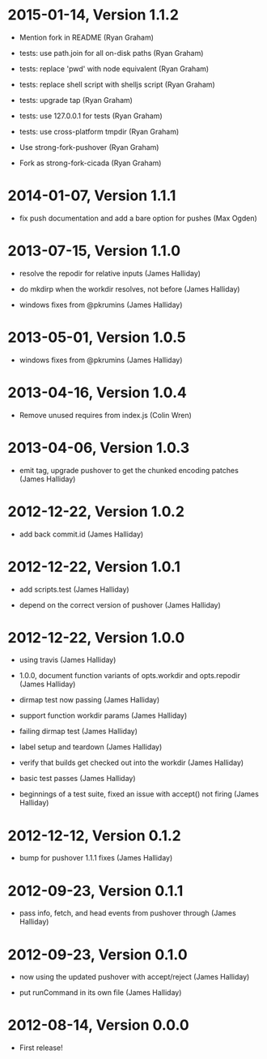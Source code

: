 2015-01-14, Version 1.1.2
=========================

 * Mention fork in README (Ryan Graham)

 * tests: use path.join for all on-disk paths (Ryan Graham)

 * tests: replace 'pwd' with node equivalent (Ryan Graham)

 * tests: replace shell script with shelljs script (Ryan Graham)

 * tests: upgrade tap (Ryan Graham)

 * tests: use 127.0.0.1 for tests (Ryan Graham)

 * tests: use cross-platform tmpdir (Ryan Graham)

 * Use strong-fork-pushover (Ryan Graham)

 * Fork as strong-fork-cicada (Ryan Graham)


2014-01-07, Version 1.1.1
=========================

 * fix push documentation and add a bare option for pushes (Max Ogden)


2013-07-15, Version 1.1.0
=========================

 * resolve the repodir for relative inputs (James Halliday)

 * do mkdirp when the workdir resolves, not before (James Halliday)

 * windows fixes from @pkrumins (James Halliday)


2013-05-01, Version 1.0.5
=========================

 * windows fixes from @pkrumins (James Halliday)


2013-04-16, Version 1.0.4
=========================

 * Remove unused requires from index.js (Colin Wren)


2013-04-06, Version 1.0.3
=========================

 * emit tag, upgrade pushover to get the chunked encoding patches (James Halliday)


2012-12-22, Version 1.0.2
=========================

 * add back commit.id (James Halliday)


2012-12-22, Version 1.0.1
=========================

 * add scripts.test (James Halliday)

 * depend on the correct version of pushover (James Halliday)


2012-12-22, Version 1.0.0
=========================

 * using travis (James Halliday)

 * 1.0.0, document function variants of opts.workdir and opts.repodir (James Halliday)

 * dirmap test now passing (James Halliday)

 * support function workdir params (James Halliday)

 * failing dirmap test (James Halliday)

 * label setup and teardown (James Halliday)

 * verify that builds get checked out into the workdir (James Halliday)

 * basic test passes (James Halliday)

 * beginnings of a test suite, fixed an issue with accept() not firing (James Halliday)


2012-12-12, Version 0.1.2
=========================

 * bump for pushover 1.1.1 fixes (James Halliday)


2012-09-23, Version 0.1.1
=========================

 * pass info, fetch, and head events from pushover through (James Halliday)


2012-09-23, Version 0.1.0
=========================

 * now using the updated pushover with accept/reject (James Halliday)

 * put runCommand in its own file (James Halliday)


2012-08-14, Version 0.0.0
=========================

 * First release!
